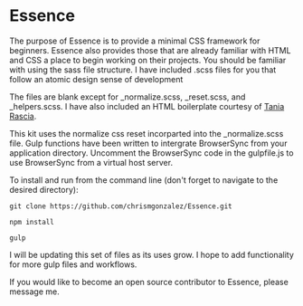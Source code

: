 # Essence

The purpose of Essence is to provide a minimal CSS framework for beginners.  Essence also provides those that are already familiar with HTML and CSS a place to begin working on their projects.  You should be familiar with using the sass file structure.  I have included .scss files for you that follow an atomic design sense of development

The files are blank except for _normalize.scss, _reset.scss, and _helpers.scss.  I have also included an HTML boilerplate courtesy of [Tania Rascia](https://taniarascia.github.io/primitive/).

This kit uses the normalize css reset incorparted into the _normalize.scss file.  Gulp functions have been written to intergrate BrowserSync from your application directory. Uncomment the BrowserSync code in the gulpfile.js to use BrowserSync from a virtual host server.

To install and run from the command line (don't forget to navigate to the desired directory):

    git clone https://github.com/chrismgonzalez/Essence.git

    npm install

    gulp

I will be updating this set of files as its uses grow. I hope to add functionality for more gulp files and workflows.

If you would like to become an open source contributor to Essence, please message me.
